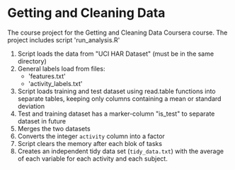 # Getting and Cleaning Data

The course project for the Getting and Cleaning Data Coursera course.
The project includes script 'run_analysis.R'

1. Script loads the data from "UCI HAR Dataset" (must be in the same directory)
2. General labels load from files:
	* 'features.txt'
	* 'activity_labels.txt'
3. Script loads training and test dataset using read.table functions into separate tables, keeping only columns containing a mean or standard deviation
4. Test and training dataset has a marker-column "is_test" to separate dataset in future
5. Merges the two datasets
6. Converts the integer `activity` column into a factor
7. Script clears the memory after each blok of tasks
8. Creates an independent tidy data set (`tidy_data.txt`) with the average of each variable for each activity and each subject.
